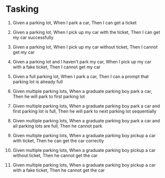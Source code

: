 # Tasking
1. Given a parking lot, When I park a car, Then I can get a ticket
2. Given a parking lot, When I pick up my car with the ticket, Then I can get my car successfully
3. Given a parking lot, When I pick up my car without ticket, Then I cannot get my car
4. Given a parking lot and I haven't park my car, When I pick up my car with a fake ticket, Then I cannot get my car
5. Given a full parking lot, When I park a car, Then I can a prompt that parking lot is already full

6. Given multiple parking lots, When a graduate parking boy park a car, Then he will park to first parking lot
7. Given multiple parking lots, When a graduate parking boy park a car and first parking lot is full, Then he will park to next parking lot sequentially
8. Given multiple parking lots, When a graduate parking boy park a car and all parking lots are full, Then he cannot park
9. Given multiple parking lots, When a graduate parking boy pickup a car with ticket, Then he can get the car correctly
10. Given multiple parking lots, When a graduate parking boy pickup a car without ticket, Then he cannot get the car
11. Given multiple parking lots, When a graduate parking boy pickup a car with a fake ticket, Then he cannot get the car

